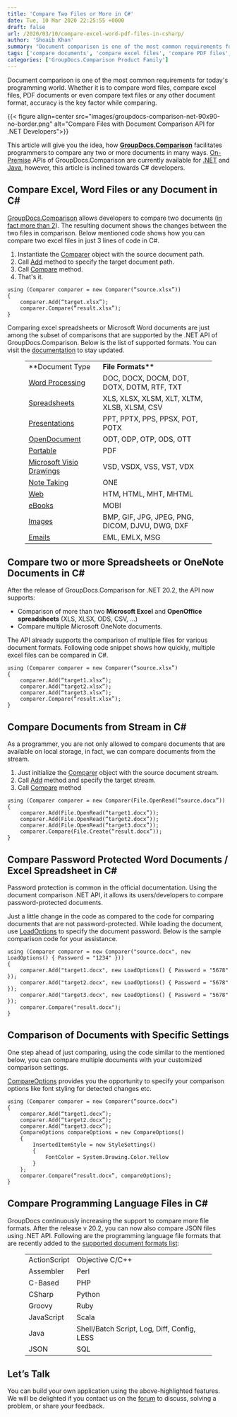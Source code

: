 ```yaml
---
title: 'Compare Two Files or More in C#'
date: Tue, 10 Mar 2020 22:25:55 +0000
draft: false
url: /2020/03/10/compare-excel-word-pdf-files-in-csharp/
author: 'Shoaib Khan'
summary: "Document comparison is one of the most common requirements for today's programming world. Whether it is to compare word files, compare excel files, PDF documents or even compare text files or any other document format, accuracy is the key factor while comparing."
tags: ['compare documents', 'compare excel files', 'compare PDF files', 'compare text files', 'compare two documents', 'compare two excel files', 'compare two files', 'compare two word documents', 'compare word documents', 'document comparison', 'file compare', ]
categories: ['GroupDocs.Comparison Product Family']
---
```


Document comparison is one of the most common requirements for today's programming world. Whether it is to compare word files, compare excel files, PDF documents or even compare text files or any other document format, accuracy is the key factor while comparing.



{{< figure align=center src="images/groupdocs-comparison-net-90x90-no-border.png" alt="Compare Files with Document Comparison API for .NET Developers">}}


This article will give you the idea, how **[GroupDocs.Comparison](https://products.groupdocs.com/comparison)** facilitates programmers to compare any two or more documents in many ways. [On-Premise](https://products.groupdocs.com/comparison/family) APIs of GroupDocs.Comparison are currently available for [.NET](https://products.groupdocs.com/comparison/net) and [Java](https://products.groupdocs.com/comparison/java), however, this article is inclined towards C# developers.

## Compare Excel, Word Files or any Document in C#

[GroupDocs.Comparison](https://products.groupdocs.com/comparison/family) allows developers to compare two documents ([in fact more than 2](https://docs.groupdocs.com/display/comparisonnet/Compare+multiple+documents)). The resulting document shows the changes between the two files in comparison. Below mentioned code shows how you can compare two excel files in just 3 lines of code in C#.

1.  Instantiate the [Comparer](https://apireference.groupdocs.com/net/comparison/groupdocs.comparison/comparer) object with the source document path.
2.  Call [Add](https://apireference.groupdocs.com/net/comparison/groupdocs.comparison/comparer/methods/add/index) method to specify the target document path.
3.  Call [Compare](https://apireference.groupdocs.com/net/comparison/groupdocs.comparison/comparer/methods/compare/index) method.
4.  That's it.

```
using (Comparer comparer = new Comparer(“source.xlsx”))
{
    comparer.Add(“target.xlsx”);
    comparer.Compare(“result.xlsx”);
}
```

Comparing excel spreadsheets or Microsoft Word documents are just among the subset of comparisons that are supported by the .NET API of GroupDocs.Comparison. Below is the list of supported formats. You can visit the [documentation](https://docs.groupdocs.com/comparison/net) to stay updated.

<figure class="wp-block-table is-style-stripes"><table class=""><tbody><tr><td>**Document Type</strong></td><td><strong>File Formats**</td></tr><tr><td><a href="https://wiki.fileformat.com/word-processing/">Word Processing</a></td><td>DOC, DOCX, DOCM, DOT, DOTX, DOTM, RTF, TXT</td></tr><tr><td><a href="https://wiki.fileformat.com/spreadsheet/">Spreadsheets</a></td><td>XLS, XLSX, XLSM, XLT, XLTM, XLSB, XLSM, CSV</td></tr><tr><td><a href="https://wiki.fileformat.com/presentation/">Presentations</a></td><td>PPT, PPTX, PPS, PPSX, POT, POTX</td></tr><tr><td><a href="https://wiki.fileformat.com/word-processing/">OpenDocument</a></td><td>ODT, ODP, OTP, ODS, OTT</td></tr><tr><td><a href="https://wiki.fileformat.com/view/pdf/">Portable</a></td><td>PDF</td></tr><tr><td><a href="https://docs.fileformat.com/visio/">Microsoft Visio Drawings</a></td><td>VSD, VSDX, VSS, VST, VDX</td></tr><tr><td><a href="https://wiki.fileformat.com/note-taking/">Note Taking</a></td><td>ONE</td></tr><tr><td><a href="https://wiki.fileformat.com/web/">Web</a></td><td>HTM, HTML, MHT, MHTML</td></tr><tr><td><a href="https://wiki.fileformat.com/ebook/">eBooks</a></td><td>MOBI</td></tr><tr><td><a href="https://wiki.fileformat.com/image/">Images</a></td><td>BMP, GIF, JPG, JPEG, PNG, DICOM, DJVU, DWG, DXF</td></tr><tr><td><a href="https://wiki.fileformat.com/email/">Emails</a></td><td>EML, EMLX, MSG</td></tr></tbody></table></figure>

## Compare two or more Spreadsheets or OneNote Documents in C#

After the release of GroupDocs.Comparison for .NET 20.2, the API now supports:

*   Comparison of more than two **Microsoft Excel** and **OpenOffice** **spreadsheets** (XLS, XLSX, ODS, CSV, ...)
*   Compare multiple Microsoft OneNote documents.

The API already supports the comparison of multiple files for various document formats. Following code snippet shows how quickly, multiple excel files can be compared in C#.

```
using (Comparer comparer = new Comparer(“source.xlsx”)
{
    comparer.Add(“target1.xlsx”);
    comparer.Add(“target2.xlsx”);
    comparer.Add(“target3.xlsx”);
    comparer.Compare(“result.xlsx”);
}
```

## Compare Documents from Stream in C#

As a programmer, you are not only allowed to compare documents that are available on local storage, in fact, we can compare documents from the stream.

1.  Just initialize the [Comparer](https://apireference.groupdocs.com/net/comparison/groupdocs.comparison/comparer) object with the source document stream.
2.  Call [Add](https://apireference.groupdocs.com/net/comparison/groupdocs.comparison/comparer/methods/add/index) method and specify the target stream.
3.  Call [Compare](https://apireference.groupdocs.com/net/comparison/groupdocs.comparison/comparer/methods/compare/index) method

```
using (Comparer comparer = new Comparer(File.OpenRead(“source.docx”))
{
    comparer.Add(File.OpenRead(“target1.docx”));
    comparer.Add(File.OpenRead(“target2.docx”));
    comparer.Add(File.OpenRead(“target3.docx”));
    comparer.Compare(File.Create(“result.docx”));
}
```

## Compare Password Protected Word Documents / Excel Spreadsheet in C#

Password protection is common in the official documentation. Using the document comparison .NET API, it allows its users/developers to compare password-protected documents.

Just a little change in the code as compared to the code for comparing documents that are not password-protected. While loading the document, use [LoadOptions](https://apireference.groupdocs.com/net/comparison/groupdocs.comparison.options/loadoptions) to specify the document password. Below is the sample comparison code for your assistance.

```
using (Comparer comparer = new Comparer("source.docx", new LoadOptions() { Password = "1234" }))
{
    comparer.Add("target1.docx", new LoadOptions() { Password = "5678" });
    comparer.Add("target2.docx", new LoadOptions() { Password = "5678" });
    comparer.Add("target3.docx", new LoadOptions() { Password = "5678" });
    comparer.Compare("result.docx");
}
```

## Comparison of Documents with Specific Settings

One step ahead of just comparing, using the code similar to the mentioned below, you can compare multiple documents with your customized comparison settings.

[CompareOptions](https://apireference.groupdocs.com/net/comparison/groupdocs.comparison.options/compareoptions) provides you the opportunity to specify your comparison options like font styling for detected changes etc.

```
using (Comparer comparer = new Comparer(“source.docx”)
{
    comparer.Add(“target1.docx”);
    comparer.Add(“target2.docx”);
    comparer.Add(“target3.docx”);
    CompareOptions compareOptions = new CompareOptions()
    {
        InsertedItemStyle = new StyleSettings()
        {
            FontColor = System.Drawing.Color.Yellow
        }
    };
    comparer.Compare(“result.docx”, compareOptions);
}
```

## Compare Programming Language Files in C#

GroupDocs continuously increasing the support to compare more file formats. After the release v 20.2, you can now also compare JSON files using .NET API. Following are the programming language file formats that are recently added to the [supported document formats list](https://docs.groupdocs.com/comparison/net):

<figure class="wp-block-table is-style-stripes"><table class="has-fixed-layout"><tbody><tr><td>ActionScript</td><td>Objective C/C++</td></tr><tr><td>Assembler</td><td>Perl</td></tr><tr><td>C-Based</td><td>PHP</td></tr><tr><td>CSharp</td><td>Python</td></tr><tr><td>Groovy</td><td>Ruby</td></tr><tr><td>JavaScript</td><td>Scala</td></tr><tr><td>Java</td><td>Shell/Batch Script, Log, Diff, Config, LESS</td></tr><tr><td>JSON</td><td>SQL</td></tr></tbody></table></figure>

## Let’s Talk

You can build your own application using the above-highlighted features. We will be delighted if you contact us on the [forum](https://forum.groupdocs.com/c/comparison) to discuss, solving a problem, or share your feedback.





